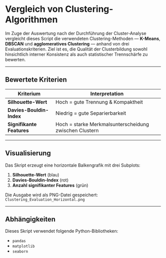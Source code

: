 # Vergleich von Clustering-Algorithmen

Im Zuge der Auswertung nach der Durchführung der Cluster-Analyse vergleicht dieses Script die verwendeten Clustering-Methoden — **K-Means**, **DBSCAN** und **agglomeratives Clustering** — anhand von drei Evaluationskriterien. Ziel ist es, die Qualität der Clusterbildung sowohl hinsichtlich interner Konsistenz als auch statistischer Trennschärfe zu bewerten.

---

## Bewertete Kriterien

| Kriterium                     | Interpretation                  |
|------------------------------|----------------------------------|
| **Silhouette-Wert**          | Hoch = gute Trennung & Kompaktheit |
| **Davies-Bouldin-Index**     | Niedrig = gute Separierbarkeit  |
| **Signifikante Features**    | Hoch = starke Merkmalsunterscheidung zwischen Clustern |

---

## Visualisierung

Das Skript erzeugt eine horizontale Balkengrafik mit drei Subplots:

1. **Silhouette-Wert** (blau)
2. **Davies-Bouldin-Index** (rot)
3. **Anzahl signifikanter Features** (grün)

Die Ausgabe wird als PNG-Datei gespeichert:  
`Clustering_Evaluation_Horizontal.png`

---

## Abhängigkeiten

Dieses Skript verwendet folgende Python-Bibliotheken:

- `pandas`
- `matplotlib`
- `seaborn`
